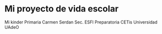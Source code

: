 # Mi proyecto de vida escolar
Mi kinder
Primaria Carmen Serdan
Sec. ESFI
Preparatoria CETis
Universidad UAdeO
